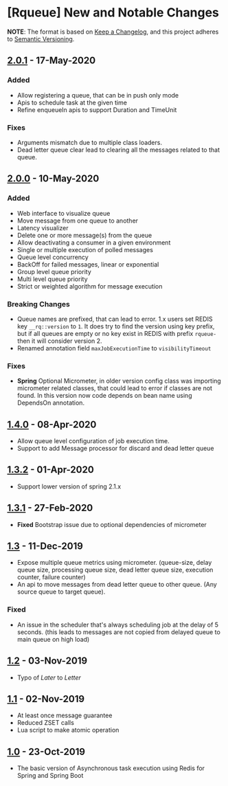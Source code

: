 # [Rqueue] New and Notable Changes

**NOTE**: The format is based on [Keep a Changelog](https://keepachangelog.com/en/1.0.0/), and this project adheres to [Semantic Versioning](https://semver.org/spec/v2.0.0.html).


## [2.0.1] - 17-May-2020

### Added
- Allow registering a queue, that can be in push only mode
- Apis to schedule task at the given time 
- Refine enqueueIn apis to support Duration and TimeUnit

### Fixes
- Arguments mismatch due to multiple class loaders.
- Dead letter queue clear lead to clearing all the messages related to that queue. 


## [2.0.0] - 10-May-2020
### Added
- Web interface to visualize queue
- Move message from one queue to another
- Latency visualizer
- Delete one or more message(s) from the queue
- Allow deactivating a consumer in a given environment
- Single or multiple execution of polled messages
- Queue level concurrency
- BackOff for failed messages, linear or exponential
- Group level queue priority
- Multi level queue priority
- Strict or weighted algorithm for message execution

### Breaking Changes
- Queue names are prefixed, that can lead to error.  1.x users set REDIS key `__rq::version` to `1`. It does try to find the version using key prefix, but if all queues are empty or no key exist in REDIS with prefix `rqueue-` then it will consider version 2.
- Renamed annotation field `maxJobExecutionTime` to `visibilityTimeout`

### Fixes
- **Spring** Optional Micrometer, in older version config class was importing micrometer related classes, that could lead to error if classes are not found. In this version now code depends on bean name using DependsOn annotation.

## [1.4.0] - 08-Apr-2020
* Allow queue level configuration of job execution time.
* Support to add Message processor for discard and dead letter queue

## [1.3.2] - 01-Apr-2020
* Support lower version of spring 2.1.x

## [1.3.1] - 27-Feb-2020
* **Fixed** Bootstrap issue due to optional dependencies of micrometer

## [1.3] - 11-Dec-2019
* Expose multiple queue metrics using micrometer. (queue-size, delay queue size, processing queue size, dead letter queue size, execution counter, failure counter)
* An api to move messages from dead letter queue to other queue. (Any source queue to target queue).

### Fixed
* An issue in the scheduler that's always scheduling job at the delay of 5 seconds. (this leads to messages are not copied from delayed queue to main queue on high load)


## [1.2] - 03-Nov-2019
* Typo of *Later* to *Letter*


## [1.1] - 02-Nov-2019
* At least once message guarantee
* Reduced ZSET calls
* Lua script to make atomic operation

## [1.0] - 23-Oct-2019
* The basic version of Asynchronous task execution using Redis for Spring and Spring Boot

[1.0]: https://repo1.maven.org/maven2/com/github/sonus21/rqueue/1.0-RELEASE
[1.1]: https://repo1.maven.org/maven2/com/github/sonus21/rqueue/1.1-RELEASE
[1.2]: https://repo1.maven.org/maven2/com/github/sonus21/rqueue/1.2-RELEASE
[1.3]: https://repo1.maven.org/maven2/com/github/sonus21/rqueue/1.3-RELEASE
[1.3.1]: https://repo1.maven.org/maven2/com/github/sonus21/rqueue/1.3.1-RELEASE
[1.3.2]: https://repo1.maven.org/maven2/com/github/sonus21/rqueue/1.3.2-RELEASE
[1.4.0]: https://repo1.maven.org/maven2/com/github/sonus21/rqueue/1.4.0-RELEASE
[2.0.0]: https://repo1.maven.org/maven2/com/github/sonus21/rqueue/2.0.0-RELEASE
[2.0.1]: https://repo1.maven.org/maven2/com/github/sonus21/rqueue/2.0.1-RELEASE
[2.0.2]: https://repo1.maven.org/maven2/com/github/sonus21/rqueue/2.0.2-RELEASE
[2.0.3]: https://repo1.maven.org/maven2/com/github/sonus21/rqueue/2.0.3-RELEASE
